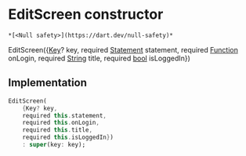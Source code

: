 


# EditScreen constructor




    *[<Null safety>](https://dart.dev/null-safety)*



EditScreen({[Key](https://api.flutter.dev/flutter/foundation/Key-class.html)? key, required [Statement](../../models_statement/Statement-class.md) statement, required [Function](https://api.flutter.dev/flutter/dart-core/Function-class.html) onLogin, required [String](https://api.flutter.dev/flutter/dart-core/String-class.html) title, required [bool](https://api.flutter.dev/flutter/dart-core/bool-class.html) isLoggedIn})





## Implementation

```dart
EditScreen(
    {Key? key,
    required this.statement,
    required this.onLogin,
    required this.title,
    required this.isLoggedIn})
    : super(key: key);
```







